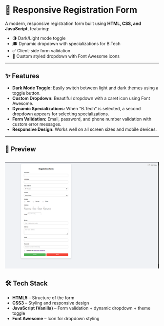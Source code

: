 # 📝 Responsive Registration Form

A modern, responsive registration form built using **HTML, CSS, and JavaScript**, featuring:

- 🌗 Dark/Light mode toggle
- 🎓 Dynamic dropdown with specializations for B.Tech
- ✅ Client-side form validation
- 🎨 Custom styled dropdown with Font Awesome icons

---

## ✨ Features

- **Dark Mode Toggle:** Easily switch between light and dark themes using a toggle button.
- **Custom Dropdown:** Beautiful dropdown with a caret icon using Font Awesome.
- **Dynamic Specializations:** When "B.Tech" is selected, a second dropdown appears for selecting specializations.
- **Form Validation:** Email, password, and phone number validation with custom error messages.
- **Responsive Design:** Works well on all screen sizes and mobile devices.

---

## 📸 Preview

![Registration Form Screenshot](preview.png)
---

## 🛠️ Tech Stack

- **HTML5** – Structure of the form
- **CSS3** – Styling and responsive design
- **JavaScript (Vanilla)** – Form validation + dynamic dropdown + theme toggle
- **Font Awesome** – Icon for dropdown styling

